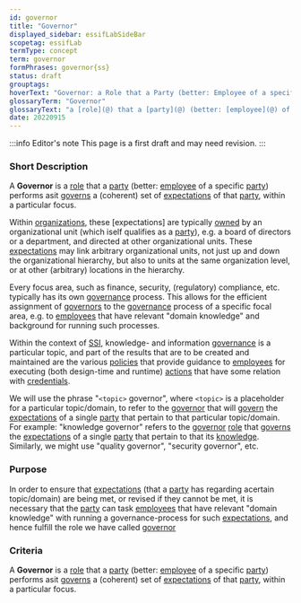 ```yaml
---
id: governor
title: "Governor"
displayed_sidebar: essifLabSideBar
scopetag: essifLab
termType: concept
term: governor
formPhrases: governor{ss}
status: draft
grouptags:
hoverText: "Governor: a Role that a Party (better: Employee of a specific Party) performs as it Governs a (coherent) set of Expectations of that Party, within a particular focus."
glossaryTerm: "Governor"
glossaryText: "a [role](@) that a [party](@) (better: [employee](@) of a specific [party](@)) performs as it [governs](governance@) a (coherent) set of [expectation](@) of that [party](@), within a particular focus."
date: 20220915
---
```


:::info Editor's note
This page is a first draft and may need revision.
:::

### Short Description

A **Governor** is a [role](@) that a [party](@) (better: [employee](@) of a specific [party](@)) performs asit [governs](governance@) a (coherent) set of [expectations](@) of that [party](@), within a particular focus.

Within [organizations](@), these [expectations] are typically [owned](@) by an organizational unit (which iself qualifies as a [party](@)), e.g. a board of directors or a department, and directed at other organizational units. These [expectations](@) may link arbitrary organizational units, not just up and down the organizational hierarchy, but also to units at the same organization level, or at other (arbitrary) locations in the hierarchy.

Every focus area, such as finance, security, (regulatory) compliance, etc. typically has its own [governance](@) process. This allows for the efficient assignment of [governors](governance@) to the [governance](@) process of a specific focal area, e.g. to [employees](@) that have relevant "domain knowledge" and background for running such processes.

Within the context of [SSI](self-sovereign-identity@), knowledge- and information [governance](@) is a particular topic, and part of the results that are to be created and maintained are the various [policies](@) that provide guidance to [employees](@) for executing (both design-time and runtime) [actions](@) that have some relation with [credentials](@).

We will use the phrase "`<topic>` governor", where `<topic>` is a placeholder for a particular topic/domain, to refer to the [governor](governance@) that will [govern](governance@) the [expectations](@) of a single [party](@) that pertain to that particular topic/domain. For example: "knowledge governor" refers to the [governor](governance@) [role](@) that [governs](governance@) the [expectations](@) of a single [party](@) that pertain to that its [knowledge](@). Similarly, we might use "quality governor", "security governor", etc.

### Purpose

In order to ensure that [expectations](@) (that a [party](@) has regarding acertain topic/domain) are being met, or revised if they cannot be met, it is necessary that the [party](@) can task [employees](@) that have relevant "domain knowledge" with running a governance-process for such [expectations](@), and hence fulfill the role we have called [governor](governance@)

### Criteria

A **Governor** is a [role](@) that a [party](@) (better: [employee](@) of a specific [party](@)) performs asit [governs](governance@) a (coherent) set of [expectations](@) of that [party](@), within a particular focus.
